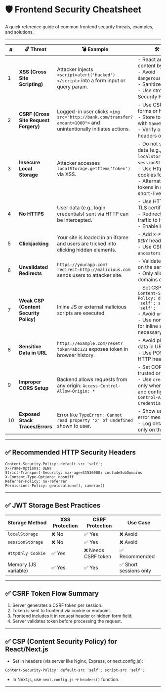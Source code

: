 
# 🛡️ Frontend Security Cheatsheet

A quick reference guide of common frontend security threats, examples, and solutions.

---

| # | 🔓 Threat | 💣 Example | 🛠️ Solution |
|--|----------|------------|-------------|
| 1 | **XSS (Cross Site Scripting)** | Attacker injects `<script>alert('Hacked')</script>` into a form input or query param. | - React auto-escapes content by default. <br> - Avoid `dangerouslySetInnerHTML`. <br> - Sanitize user input. <br> - Use strong Content Security Policy (CSP). |
| 2 | **CSRF (Cross Site Request Forgery)** | Logged-in user clicks `<img src="http://bank.com/transfer?amount=1000">` and unintentionally initiates actions. | - Use CSRF tokens in forms or headers. <br> - Store tokens in cookies with `SameSite=Strict`. <br> - Verify origin/referrer headers on the server. |
| 3 | **Insecure Local Storage** | Attacker accesses `localStorage.getItem('token')` via XSS. | - Do not store sensitive data (e.g., JWT) in `localStorage` or `sessionStorage`. <br> - Use HttpOnly, Secure cookies for JWT. <br> - Alternatively, store tokens in memory for short-lived sessions. |
| 4 | **No HTTPS** | User data (e.g., login credentials) sent via HTTP can be intercepted. | - Use HTTPS with a valid TLS certificate. <br> - Redirect all HTTP traffic to HTTPS. <br> - Enable HSTS headers. |
| 5 | **Clickjacking** | Your site is loaded in an iframe and users are tricked into clicking hidden elements. | - Add `X-Frame-Options: DENY` header. <br> - Use CSP: `frame-ancestors 'none'`. |
| 6 | **Unvalidated Redirects** | `https://yourapp.com?redirect=http://malicious.com` sends users to attacker site. | - Validate redirect URLs on the server. <br> - Only allow whitelisted domains or paths. |
| 7 | **Weak CSP (Content Security Policy)** | Inline JS or external malicious scripts are executed. | - Set CSP headers like: <br>   `Content-Security-Policy: default-src 'self'; script-src 'self';` <br> - Avoid `unsafe-inline`. <br> - Use nonces or hashes for inline scripts if necessary. |
| 8 | **Sensitive Data in URL** | `https://example.com/reset?token=abc123` exposes token in browser history. | - Avoid placing sensitive data in URLs. <br> - Use POST body or HTTP headers instead. |
| 9 | **Improper CORS Setup** | Backend allows requests from any origin: `Access-Control-Allow-Origin: *` | - Set CORS policy to trusted origins only. <br> - Use `credentials: true` only when necessary and configure `Access-Control-Allow-Credentials`. |
| 10 | **Exposed Stack Traces/Errors** | Error like `TypeError: Cannot read property 'x' of undefined` shown to user. | - Show user-friendly error messages. <br> - Log detailed errors only on the server side. |

---

## ✅ Recommended HTTP Security Headers

```http
Content-Security-Policy: default-src 'self';
X-Frame-Options: DENY
Strict-Transport-Security: max-age=31536000; includeSubDomains
X-Content-Type-Options: nosniff
Referrer-Policy: no-referrer
Permissions-Policy: geolocation=(), camera=()
```

---

## ✅ JWT Storage Best Practices

| Storage Method | XSS Protection | CSRF Protection | Use Case |
|----------------|----------------|------------------|----------|
| `localStorage` | ❌ No | ✅ Yes | ❌ Avoid |
| `sessionStorage` | ❌ No | ✅ Yes | ❌ Avoid |
| `HttpOnly Cookie` | ✅ Yes | ❌ Needs CSRF token | ✅ Recommended |
| Memory (JS variable) | ✅ Yes | ✅ Yes | ✅ Short sessions only |

---

## ✅ CSRF Token Flow Summary

1. Server generates a CSRF token per session.
2. Token is sent to frontend via cookie or endpoint.
3. Frontend includes it in request header or hidden form field.
4. Server validates token before processing the request.

---

## ✅ CSP (Content Security Policy) for React/Next.js

- Set in headers (via server like Nginx, Express, or next.config.js):

```http
Content-Security-Policy: default-src 'self'; script-src 'self';
```

- In Next.js, use `next.config.js` → `headers()` function.

---
